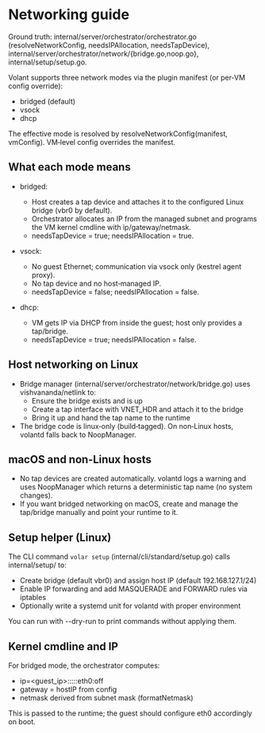 # Networking guide

Ground truth: internal/server/orchestrator/orchestrator.go (resolveNetworkConfig, needsIPAllocation, needsTapDevice), internal/server/orchestrator/network/{bridge.go,noop.go}, internal/setup/setup.go.

Volant supports three network modes via the plugin manifest (or per‑VM config override):
- bridged (default)
- vsock
- dhcp

The effective mode is resolved by resolveNetworkConfig(manifest, vmConfig). VM‑level config overrides the manifest.

## What each mode means

- bridged:
  - Host creates a tap device and attaches it to the configured Linux bridge (vbr0 by default).
  - Orchestrator allocates an IP from the managed subnet and programs the VM kernel cmdline with ip/gateway/netmask.
  - needsTapDevice = true; needsIPAllocation = true.

- vsock:
  - No guest Ethernet; communication via vsock only (kestrel agent proxy).
  - No tap device and no host‑managed IP.
  - needsTapDevice = false; needsIPAllocation = false.

- dhcp:
  - VM gets IP via DHCP from inside the guest; host only provides a tap/bridge.
  - needsTapDevice = true; needsIPAllocation = false.

## Host networking on Linux

- Bridge manager (internal/server/orchestrator/network/bridge.go) uses vishvananda/netlink to:
  - Ensure the bridge exists and is up
  - Create a tap interface with VNET_HDR and attach it to the bridge
  - Bring it up and hand the tap name to the runtime
- The bridge code is linux‑only (build‑tagged). On non‑Linux hosts, volantd falls back to NoopManager.

## macOS and non‑Linux hosts

- No tap devices are created automatically. volantd logs a warning and uses NoopManager which returns a deterministic tap name (no system changes).
- If you want bridged networking on macOS, create and manage the tap/bridge manually and point your runtime to it.

## Setup helper (Linux)

The CLI command `volar setup` (internal/cli/standard/setup.go) calls internal/setup/ to:
- Create bridge (default vbr0) and assign host IP (default 192.168.127.1/24)
- Enable IP forwarding and add MASQUERADE and FORWARD rules via iptables
- Optionally write a systemd unit for volantd with proper environment

You can run with --dry-run to print commands without applying them.

## Kernel cmdline and IP

For bridged mode, the orchestrator computes:
- ip=<guest_ip>::<gateway>:<netmask>:<hostname>:eth0:off
- gateway = hostIP from config
- netmask derived from subnet mask (formatNetmask)

This is passed to the runtime; the guest should configure eth0 accordingly on boot.
